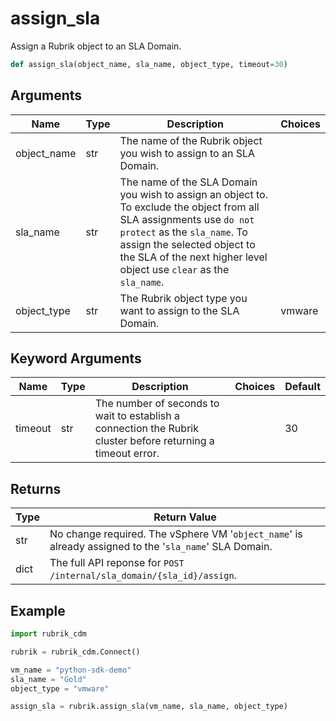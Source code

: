 # assign_sla

Assign a Rubrik object to an SLA Domain.
```py
def assign_sla(object_name, sla_name, object_type, timeout=30)
```

## Arguments
| Name        | Type | Description                                                                 | Choices |
|-------------|------|-----------------------------------------------------------------------------|---------|
| object_name  | str  | The name of the Rubrik object you wish to assign to an SLA Domain. |         |
| sla_name  | str  | The name of the SLA Domain you wish to assign an object to. To exclude the object from all SLA assignments use `do not protect` as the `sla_name`. To assign the selected object to the SLA of the next higher level object use `clear` as the `sla_name`. |         |
| object_type  | str  | The Rubrik object type you want to assign to the SLA Domain.  |    vmware     |
## Keyword Arguments
| Name        | Type | Description                                                                 | Choices | Default |
|-------------|------|-----------------------------------------------------------------------------|---------|---------|
| timeout  | str  | The number of seconds to wait to establish a connection the Rubrik cluster before returning a timeout error.  |         |    30     |

## Returns
| Type | Return Value                                                                                   |
|------|-----------------------------------------------------------------------------------------------|
| str  | No change required. The vSphere VM '`object_name`' is already assigned to the '`sla_name`' SLA Domain. |
| dict  | The full API reponse for `POST /internal/sla_domain/{sla_id}/assign`. |
## Example
```py
import rubrik_cdm

rubrik = rubrik_cdm.Connect()

vm_name = "python-sdk-demo"
sla_name = "Gold"
object_type = "vmware"

assign_sla = rubrik.assign_sla(vm_name, sla_name, object_type)
```